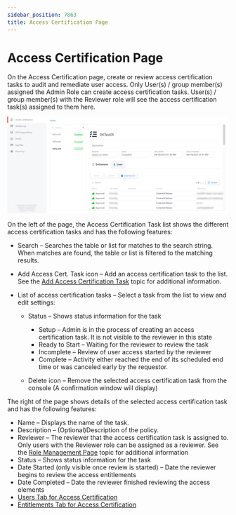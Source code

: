 ```yaml
---
sidebar_position: 7863
title: Access Certification Page
---
```


# Access Certification Page

On the Access Certification page, create or review access certification tasks to audit and remediate user access. Only User(s) / group member(s) assigned the Admin Role can create access certification tasks. User(s) / group member(s) with the Reviewer role will see the access certification task(s) assigned to them here.

![Access Certification Page](../../../../../../../../static/images/PrivilegeSecure_4.2/Content/Resources/Images/PrivilegeSecure/AccessManagement/Admin/AuditReporting/AccessCertification/Page.png "Access Certification Page")

On the left of the page, the Access Certification Task list shows the different access certification tasks and has the following features:

* Search – Searches the table or list for matches to the search string. When matches are found, the table or list is filtered to the matching results.
* Add Access Cert. Task icon – Add an access certification task to the list. See the [Add Access Certification Task](../Add/AccessCertificationTask "Jump to the Add Access Certification Task section") topic for additional information.
* List of access certification tasks – Select a task from the list to view and edit settings:

  * Status – Shows status information for the task

    * Setup – Admin is in the process of creating an access certification task. It is not visible to the reviewer in this state
    * Ready to Start – Waiting for the reviewer to review the task
    * Incomplete – Review of user access started by the reviewer
    * Complete – Activity either reached the end of its scheduled end time or was canceled early by the requestor.
  * Delete icon – Remove the selected access certification task from the console (A confirmation window will display)

The right of the page shows details of the selected access certification task and has the following features:

* Name – Displays the name of the task.
* Description – (Optional)Description of the policy.
* Reviewer – The reviewer that the access certification task is assigned to. Only users with the Reviewer role can be assigned as a reviewer. See the [Role Management Page](../../Policy/Page/RoleManagement "Role Management Page") topic for additional information
* Status – Shows status information for the task
* Date Started (only visible once review is started) – Date the reviewer begins to review the access entitlements
* Date Completed – Date the reviewer finished reviewing the access elements
* [Users Tab for Access Certification](../Tab/Users "Jump to the Users Tab for Access Certification section")
* [Entitlements Tab for Access Certification](../Tab/Entitlements "Jump to the Entitlements Tab for Access Certification section")
